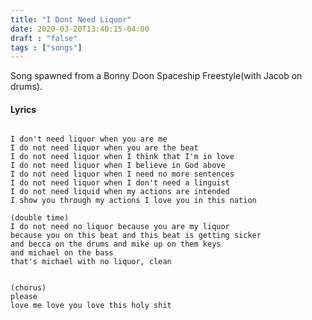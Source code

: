 ```yaml
---
title: "I Dont Need Liquor"
date: 2020-03-20T13:40:15-04:00
draft : "false"
tags : ["songs"]
---
```


<!--more-->

Song spawned from a Bonny Doon Spaceship Freestyle(with Jacob on drums).

#### Lyrics

```

I don't need liquor when you are me
I do not need liquor when you are the beat
I do not need liquor when I think that I'm in love
I do not need liquor when I believe in God above
I do not need liquor when I need no more sentences
I do not need liquor when I don't need a linguist
I do not need liquid when my actions are intended
I show you through my actions I love you in this nation

(double time)
I do not need no liquor because you are my liquor
because you on this beat and this beat is getting sicker
and becca on the drums and mike up on them keys
and michael on the bass
that's michael with no liquor, clean


(chorus)
please
love me love you love this holy shit

```

<!--
♩     Musical quarter note     &#9833;
♪     Musical eighth note      &#9834;
♫     Musical single bar note  &#9835;
♬     Musical double bar note  &#9836;
𝄪     Double sharp note                  &#119082;
𝄆     Musical Symbol Left Repeat Sign    &#x1D106;
𝄇     Musical Symbol Right Repeat Sign   &#x1D107;
𝄈     Musical Symbol Repeat Dots         &#x1D108;
𝄐     Musical Symbol Fermata             &#x1D110;
𝄑     Musical Symbol Fermata Below       &#x1D111;
𝄒     Musical Symbol Breath Mark         &#x1D112;
𝆒     Musical Symbol Crescendo           &#x1D192;
𝆓     Musical Symbol Decrescendo         &#x1D193;
𝄫     Double flat note                   &#119083;
𝄞     G clef     &#119070;
𝄢     F clef     &#119074;
𝄡     C clef     &#119073; -->
